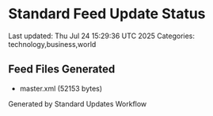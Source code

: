 # Standard Feed Update Status
Last updated: Thu Jul 24 15:29:36 UTC 2025
Categories: technology,business,world

## Feed Files Generated
- master.xml (52153 bytes)

Generated by Standard Updates Workflow
